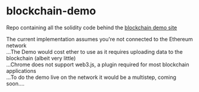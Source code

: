 # blockchain-demo
Repo containing all the solidity code behind the [blockchain demo site](http://block-demo.mybluemix.net/)

The current implementation assumes you're not connected to the Ethereum network<br>
...The Demo would cost ether to use as it requires uploading data to the blockchain (albeit very little)<br>
...Chrome does not support web3.js, a plugin required for most blockchain applications<br>
...To do the demo live on the network it would be a multistep, coming soon....

